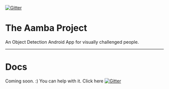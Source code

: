  [![Gitter](https://badges.gitter.im/The-Amba-Project/community.svg)](https://gitter.im/The-Amba-Project/community?utm_source=badge&utm_medium=badge&utm_campaign=pr-badge)

# The Aamba Project

An Object Detection Android App for visually challenged people.

---

# Docs

Coming soon. :)
You can help with it.
Click here  [![Gitter](https://img.shields.io/gitter/room/sunn-e/aamba.svg?style=for-the-badge)](https://gitter.im/The-Amba-Project/community?utm_source=badge&utm_medium=badge&utm_campaign=pr-badge)

